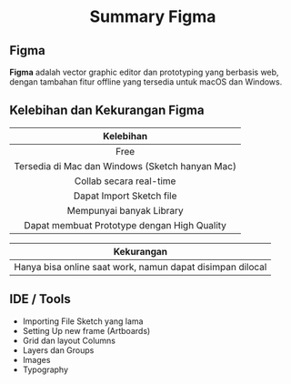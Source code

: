 <center>

# **Summary Figma**

</center>

 ## **Figma** 

   **Figma** adalah vector graphic editor dan prototyping yang berbasis web, dengan tambahan fitur offline yang tersedia untuk macOS dan Windows.

 ## **Kelebihan dan Kekurangan Figma**

<center>

**Kelebihan** |  
:--------:|
 Free | 
 Tersedia di Mac dan Windows (Sketch hanyan Mac) |
 Collab secara real-time | 
 Dapat Import Sketch file |
 Mempunyai banyak Library |
 Dapat membuat Prototype dengan High Quality |

**Kekurangan** |  
:--------:|
 Hanya bisa online saat work, namun dapat disimpan dilocal | 

 </center>

 ## **IDE / Tools**

* Importing File Sketch yang lama
* Setting Up new frame (Artboards)
* Grid dan layout Columns
* Layers dan Groups
* Images
* Typography



